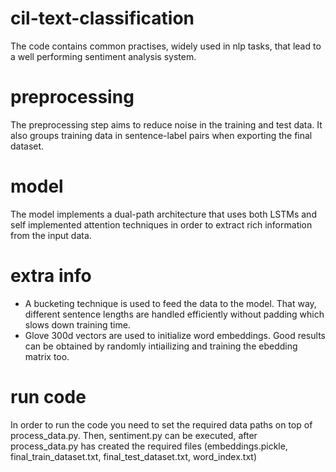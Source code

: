 # cil-text-classification
The code contains common practises, widely used in nlp tasks, that lead to a well performing sentiment analysis system. 

# preprocessing
The preprocessing step aims to reduce noise in the training and test data. It also groups training data in sentence-label pairs when exporting the final dataset.

# model 
The model implements a dual-path architecture that uses both LSTMs and self implemented attention techniques in order to extract rich information from the input data.

# extra info
* A bucketing technique is used to feed the data to the model. That way, different sentence lengths are handled efficiently without padding which slows down training time. 
* Glove 300d vectors are used to initialize word embeddings. Good results can be obtained by randomly intiailizing and training the ebedding matrix too.

# run code
In order to run the code you need to set the required data paths on top of process_data.py. Then, sentiment.py can be executed, after process_data.py has created the required files (embeddings.pickle, final_train_dataset.txt, final_test_dataset.txt, word_index.txt)
